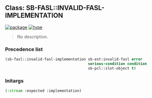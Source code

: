 ## Class: SB-FASL::INVALID-FASL-IMPLEMENTATION
[![package](https://img.shields.io/badge/Package-SB--FASL-5f9ea0.svg?style=social&colorA=999999)](../) [![type](https://img.shields.io/badge/Type-Class-5f9ea0.svg?style=social&colorA=999999)](../#class) 

> No description.

### Precedence list
```cl
(sb-fasl::invalid-fasl-implementation sb-ext:invalid-fasl error
                                      serious-condition condition
                                      sb-pcl::slot-object t)
```
### Initargs
```cl
(:stream :expected :implementation)
```
